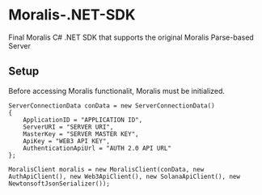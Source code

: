 # Moralis-.NET-SDK
Final Moralis C# .NET SDK that supports the original Moralis Parse-based Server

## Setup
Before accessing Moralis functionalit, Moralis must be initialized.
```
ServerConnectionData conData = new ServerConnectionData()
{
    ApplicationID = "APPLICATION ID",
    ServerURI = "SERVER URI",
    MasterKey = "SERVER MASTER KEY",
    ApiKey = "WEB3 API KEY",
    AuthenticationApiUrl = "AUTH 2.0 API URL"
};

MoralisClient moralis = new MoralisClient(conData, new AuthApiClient(), new Web3ApiClient(), new SolanaApiClient(), new NewtonsoftJsonSerializer());
```